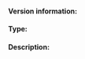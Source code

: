 <!-- 🔥❓ If you have a *QUESTION* about IPFS, please direct it to our forum at https://discuss.ipfs.io. 🔥❓

The go-ipfs issues are *only for bug reports and directly actionable feature requests*. Please direct all other questions, ideas, or suggestions to our discuss forum. Remember to search the issue tracker for an existing report concerning your issue before posting, and see https://github.com/ipfs/go-ipfs/blob/master/docs/github-issue-guide.md if you are not sure how to fill in this issue. -->

#### Version information:
<!-- Output From `ipfs version --all`

Please check dist.ipfs.io for a newer version of go-ipfs and update if necessary, report back if the problem persists. -->

#### Type:
<!-- Bug, Feature, Enhancement, Etc -->

#### Description:
<!-- This is where you get to tell us what went wrong or your specific feature request. When doing so, please make sure to include *all* relevant information.

When _reporting a bug_, please try to include:
  * What you were doing when you experienced the bug.
  * Any error messages you saw, *where* you saw them, and what you believe may have caused them (if you have any ideas).
  * When possible, steps to reliably produce the bug.

When requesting a _feature_, please be sure to include:
  * Your motivation. Why do you need the feature?
  * How the feature should work.
-->
